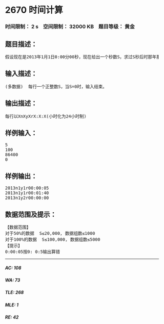 # 2670 时间计算   
### 时间限制： 2 s&nbsp;&nbsp;&nbsp;&nbsp;空间限制： 32000 KB&nbsp;&nbsp;&nbsp;&nbsp;题目等级： 黄金  
## 题目描述：  

<pre>
假设现在是2013年1月1日0:00分00秒，现在给出一个秒数S，求过S秒后时那年那月那日几时几分几秒.(设每月30天)
</pre>
  
  
## 输入描述：  

<pre>
(多数据)  每行一个正整数S，当S=0时，输入结束。
</pre>
  
  
## 输出描述：  

<pre>
每行以XnXyXrX:X:X(小时化为24小时制)
</pre>
  
  
## 样例输入：  

<pre>
5
100
86400
0
</pre>
  
  
## 样例输出：  

<pre>
2013n1y1r00:00:05
2013n1y1r00:01:40
2013n1y2r00:00:00
</pre>
  
  
## 数据范围及提示：  

<pre>
【数据范围】
对于50%的数据  S≤20,000, 数据组数≤1000
对于100%的数据  S≤100,000, 数据组数≤5000
【提示】
0:00:05按0: 0:5输出算错
</pre>
  
  
***  

##### AC: 108  
##### WA: 73  
##### TLE: 268  
##### MLE: 1  
##### RE: 42  
